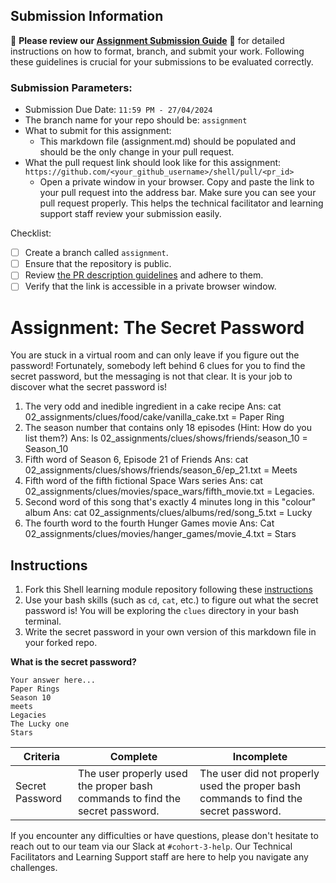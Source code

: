 ## Submission Information

🚨 **Please review our [Assignment Submission Guide](https://github.com/UofT-DSI/onboarding/blob/main/onboarding_documents/submissions.md)** 🚨 for detailed instructions on how to format, branch, and submit your work. Following these guidelines is crucial for your submissions to be evaluated correctly.

### Submission Parameters:

- Submission Due Date: `11:59 PM - 27/04/2024`
- The branch name for your repo should be: `assignment`
- What to submit for this assignment:
  - This markdown file (assignment.md) should be populated and should be the only change in your pull request.
- What the pull request link should look like for this assignment: `https://github.com/<your_github_username>/shell/pull/<pr_id>`
  - Open a private window in your browser. Copy and paste the link to your pull request into the address bar. Make sure you can see your pull request properly. This helps the technical facilitator and learning support staff review your submission easily.

Checklist:

- [ ] Create a branch called `assignment`.
- [ ] Ensure that the repository is public.
- [ ] Review [the PR description guidelines](https://github.com/UofT-DSI/onboarding/blob/main/onboarding_documents/submissions.md#guidelines-for-pull-request-descriptions) and adhere to them.
- [ ] Verify that the link is accessible in a private browser window.

# Assignment: The Secret Password

You are stuck in a virtual room and can only leave if you figure out the password! Fortunately, somebody left behind 6 clues for you to find the secret password, but the messaging is not that clear. It is your job to discover what the secret password is!

1. The very odd and inedible ingredient in a cake recipe
   Ans: cat 02_assignments/clues/food/cake/vanilla_cake.txt = Paper Ring
2. The season number that contains only 18 episodes (Hint: How do you list them?)
   Ans: ls 02_assignments/clues/shows/friends/season_10 = Season_10
3. Fifth word of Season 6, Episode 21 of Friends
   Ans: cat 02_assignments/clues/shows/friends/season_6/ep_21.txt = Meets
4. Fifth word of the fifth fictional Space Wars series
   Ans: cat 02_assignments/clues/movies/space_wars/fifth_movie.txt = Legacies.
5. Second word of this song that's exactly 4 minutes long in this "colour" album
   Ans: cat 02_assignments/clues/albums/red/song_5.txt = Lucky
6. The fourth word to the fourth Hunger Games movie
   Ans: Cat 02_assignments/clues/movies/hanger_games/movie_4.txt = Stars

## Instructions

1. Fork this Shell learning module repository following these [instructions](https://github.com/UofT-DSI/onboarding/blob/main/onboarding_documents/submissions.md#setting-up)
2. Use your bash skills (such as `cd`, `cat`, etc.) to figure out what the secret password is! You will be exploring the `clues` directory in your bash terminal.
3. Write the secret password in your own version of this markdown file in your forked repo.

**What is the secret password?**

```
Your answer here...
Paper Rings
Season 10
meets
Legacies
The Lucky one
Stars
```

| Criteria        | Complete                                                                     | Incomplete                                                                           |
| --------------- | ---------------------------------------------------------------------------- | ------------------------------------------------------------------------------------ |
| Secret Password | The user properly used the proper bash commands to find the secret password. | The user did not properly used the proper bash commands to find the secret password. |

If you encounter any difficulties or have questions, please don't hesitate to reach out to our team via our Slack at `#cohort-3-help`. Our Technical Facilitators and Learning Support staff are here to help you navigate any challenges.
